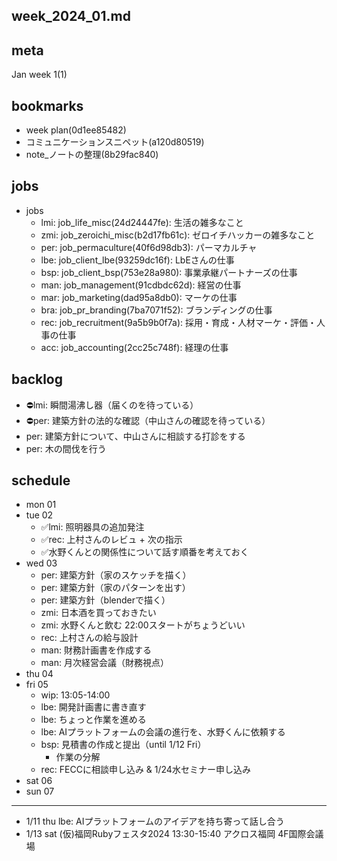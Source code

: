 week_2024_01.md
---

## meta
Jan week 1(1)

## bookmarks
- week plan(0d1ee85482)
- コミュニケーションスニペット(a120d80519)
- note_ノートの整理(8b29fac840)

## jobs
- jobs
  - lmi: job_life_misc(24d24447fe): 生活の雑多なこと
  - zmi: job_zeroichi_misc(b2d17fb61c): ゼロイチハッカーの雑多なこと
  - per: job_permaculture(40f6d98db3): パーマカルチャ
  - lbe: job_client_lbe(93259dc16f): LbEさんの仕事
  - bsp: job_client_bsp(753e28a980): 事業承継パートナーズの仕事
  - man: job_management(91cdbdc62d): 経営の仕事
  - mar: job_marketing(dad95a8db0): マーケの仕事
  - bra: job_pr_branding(7ba7071f52): ブランディングの仕事
  - rec: job_recruitment(9a5b9b0f7a): 採用・育成・人材マーケ・評価・人事の仕事
  - acc: job_accounting(2cc25c748f): 経理の仕事

## backlog
- ⛔️lmi: 瞬間湯沸し器（届くのを待っている）
- ⛔️per: 建築方針の法的な確認（中山さんの確認を待っている）
- per: 建築方針について、中山さんに相談する打診をする
- per: 木の間伐を行う

## schedule
- mon 01
- tue 02
  - ✅lmi: 照明器具の追加発注
  - ✅rec: 上村さんのレビュ + 次の指示
  - ✅水野くんとの関係性について話す順番を考えておく
- wed 03
  - per: 建築方針（家のスケッチを描く）
  - per: 建築方針（家のパターンを出す）
  - per: 建築方針（blenderで描く）
  - zmi: 日本酒を買っておきたい
  - zmi: 水野くんと飲む 22:00スタートがちょうどいい
  - rec: 上村さんの給与設計
  - man: 財務計画書を作成する
  - man: 月次経営会議（財務視点）
- thu 04
- fri 05
  - wip: 13:05-14:00
  - lbe: 開発計画書に書き直す
  - lbe: ちょっと作業を進める
  - lbe: AIプラットフォームの会議の進行を、水野くんに依頼する
  - bsp: 見積書の作成と提出（until 1/12 Fri）
    - 作業の分解
  - rec: FECCに相談申し込み & 1/24水セミナー申し込み
- sat 06
- sun 07

---
- 1/11 thu lbe: AIプラットフォームのアイデアを持ち寄って話し合う
- 1/13 sat (仮)福岡Rubyフェスタ2024 13:30-15:40 アクロス福岡 4F国際会議場

